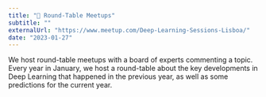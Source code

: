 ```yaml
---
title: "🏓 Round-Table Meetups"
subtitle: ""
externalUrl: "https://www.meetup.com/Deep-Learning-Sessions-Lisboa/"
date: "2023-01-27"
---
```


We host round-table meetups with a board of experts commenting a topic. Every year in January, we host a round-table about the key developments in Deep Learning that happened in the previous year, as well as some predictions for the current year.